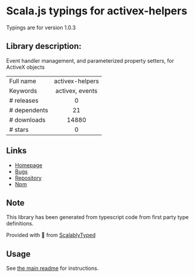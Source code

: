 
# Scala.js typings for activex-helpers

Typings are for version 1.0.3

## Library description:
Event handler management, and parameterized property setters, for ActiveX objects

|                    |                 |
| ------------------ | :-------------: |
| Full name          | activex-helpers |
| Keywords           | activex, events |
| # releases         | 0 |
| # dependents       | 21 |
| # downloads        | 14880 |
| # stars            | 0 |

## Links
- [Homepage](https://github.com/zspitz/activex-js-helpers#readme)
- [Bugs](https://github.com/zspitz/activex-js-helpers/issues)
- [Repository](https://github.com/zspitz/activex-js-helpers)
- [Npm](https://www.npmjs.com/package/activex-helpers)
    


## Note
This library has been generated from typescript code from first party type definitions.

Provided with :purple_heart: from [ScalablyTyped](https://github.com/oyvindberg/ScalablyTyped)

## Usage
See [the main readme](../../readme.md) for instructions.


